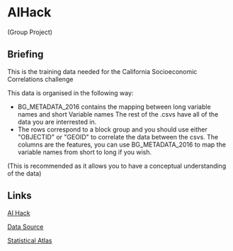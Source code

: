 # AIHack
(Group Project)
## Briefing

This is the training data needed for the California Socioeconomic Correlations challenge

This data is organised in the following way: 

- BG_METADATA_2016 contains the mapping between long variable names and short Variable names
The rest of the .csvs have all of the data you are interrested in. 
- The rows correspond to a block group and you should use either "OBJECTID" or "GEOID" to correlate the data
between the csvs. The columns are the features, you can use BG_METADATA_2016 to map the variable names from 
short to long if you wish.

(This is recommended as it allows you to have a conceptual understanding of the data)

## Links

[AI Hack](http://aihack.org/)

[Data Source](https://www.census.gov/geo/maps-data/data/tiger.html)

[Statistical Atlas](https://statisticalatlas.com/state/California/Overview)

